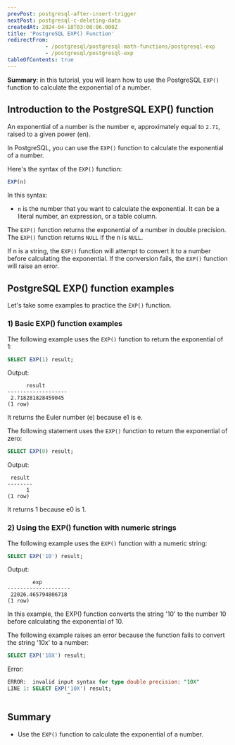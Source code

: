 ```yaml
---
prevPost: postgresql-after-insert-trigger
nextPost: postgresql-c-deleting-data
createdAt: 2024-04-18T03:00:06.000Z
title: 'PostgreSQL EXP() Function'
redirectFrom: 
            - /postgresql/postgresql-math-functions/postgresql-exp
            - /postgresql/postgresql-exp
tableOfContents: true
---
```


**Summary**: in this tutorial, you will learn how to use the PostgreSQL `EXP()` function to calculate the exponential of a number.

## Introduction to the PostgreSQL EXP() function

An exponential of a number is the number e, approximately equal to `2.71`, raised to a given power (en).

In PostgreSQL, you can use the `EXP()` function to calculate the exponential of a number.

Here's the syntax of the `EXP()` function:

```sql
EXP(n)
```

In this syntax:

- `n` is the number that you want to calculate the exponential. It can be a literal number, an expression, or a table column.

The `EXP()` function returns the exponential of a number in double precision. The `EXP()` function returns `NULL` if the n is `NULL`.

If n is a string, the `EXP()` function will attempt to convert it to a number before calculating the exponential. If the conversion fails, the `EXP()` function will raise an error.

## PostgreSQL EXP() function examples

Let's take some examples to practice the `EXP()` function.

### 1) Basic EXP() function examples

The following example uses the `EXP()` function to return the exponential of 1:

```sql
SELECT EXP(1) result;
```

Output:

```
      result
-------------------
 2.718281828459045
(1 row)
```

It returns the Euler number (e) because e1 is e.

The following statement uses the `EXP()` function to return the exponential of zero:

```sql
SELECT EXP(0) result;
```

Output:

```
 result
--------
      1
(1 row)
```

It returns 1 because e0 is 1.

### 2) Using the EXP() function with numeric strings

The following example uses the `EXP()` function with a numeric string:

```sql
SELECT EXP('10') result;
```

Output:

```
        exp
--------------------
 22026.465794806718
(1 row)
```

In this example, the EXP() function converts the string '10' to the number 10 before calculating the exponential of 10.

The following example raises an error because the function fails to convert the string '10x' to a number:

```sql
SELECT EXP('10X') result;
```

Error:

```sql
ERROR:  invalid input syntax for type double precision: "10X"
LINE 1: SELECT EXP('10X') result;
                   ^
```

## Summary

- Use the `EXP()` function to calculate the exponential of a number.
